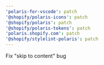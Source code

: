 ```yaml
---
'polaris-for-vscode': patch
'@shopify/polaris-icons': patch
'@shopify/polaris': patch
'@shopify/polaris-tokens': patch
'polaris.shopify.com': patch
'@shopify/stylelint-polaris': patch
---
```


Fix "skip to content" bug

